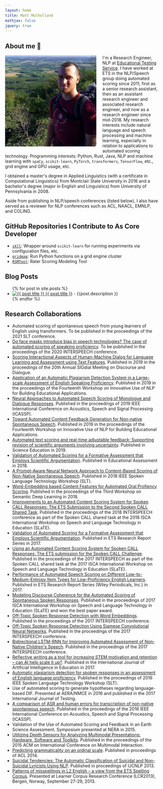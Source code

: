 ```yaml
---
layout: home
title: Matt Mulholland
mathjax: false
jquery: true
---
```


## About me 👋

<img align="left" width="300" height="300" style="padding-right: 20px; padding-bottom: 10px;" src="/assets/mattpic.jpg">

I'm a Research Engineer, NLP at [Educational Testing Service](https://ets.org). I have worked at ETS in the NLP/Speech group doing automated scoring since 2011, first as a senior research assistant, then as an assistant research engineer and associated research engineer, and now as a research engineer since mid-2018.
My research interests include natural language and speech processing and machine learning, especially in relation to applications to automated scoring technology.
Programming interests: Python, Rust, Java, NLP and machine learning with `spaCy`, `scikit-learn`, `PyTorch`, `transformers`, `TensorFlow`, etc., grid engine and GPU usage, etc.

I obtained a master's degree in Applied Linguistics (with a certificate in Computational Linguistics) from Montclair State University in 2016 and a bachelor's degree (major in English and Linguistics) from University of Pennsylvania in 2008.

Aside from publishing in NLP/speech conferences (listed below), I also have served as a reviewer for NLP conferences such as ACL, NAACL, EMNLP, and COLING.

<div id="instagram-feed1" class="instagram-feed"></div>

## GitHub Repositories I Contribute to As Core Developer

- [`skll`](https://github.com/EducationalTestingService/skll): Wrapper around `scikit-learn` for running experiments via configuration files, etc.
- [`gridmap`](https://github.com/pygridtools/gridmap): Run Python functions on a grid engine cluster
- [`RSMTool`](https://github.com/EducationalTestingService/rsmtool): Rater Scoring Modeling Tool

<div id="instagram-feed1" class="instagram-feed"></div>

## Blog Posts

<ul>
   {% for post in site.posts %}
   <li>
     <a href="{{ post.url }}"><img src="{{ post.picture }}" class="blog_image_icon" width="130" height="90" alt="{{ post.title }}">   {{ post.title }}</a>
     - {{post.description }}
   </li>
   {% endfor %}
</ul>

<div id="instagram-feed1" class="instagram-feed"></div>

## Research Collaborations

- Automated scoring of spontaneous speech from young learners of English using transformers. To be published in the proceedings of the 2021 SLT conference.
- <a href="https://isca-speech.org/archive/Interspeech_2020/pdfs/1264.pdf">Do face masks introduce bias in speech technologies? The case of automated scoring of speaking proficiency</a>. To be published in the proceedings of the 2020 INTERSPEECH conference.
- <a href="https://www.aclweb.org/anthology/W19-5913.pdf">Scoring Interactional Aspects of Human-Machine Dialog for Language Learning and Assessment using Text Features</a>. Published in 2019 in the proceedings of the 20th Annual SIGdial Meeting on Discourse and Dialogue.
- <a href="https://www.aclweb.org/anthology/W19-4445">Application of an Automatic Plagiarism Detection System in a Large-scale Assessment of English Speaking Proficiency</a>. Published in 2019 in the proceedings of the Fourteenth Workshop on Innovative Use of NLP for Building Educational Applications.
- <a href="https://ieeexplore.ieee.org/abstract/document/8683717">Neural Approaches to Automated Speech Scoring of Monologue and Dialogue Responses</a>. Published in the proceedings of 2019 IEEE International Conference on Acoustics, Speech and Signal Processing (ICASSP).
- <a href="https://www.aclweb.org/anthology/W19-4432">Toward Automated Content Feedback Generation for Non-native Spontaneous Speech</a>. Published in 2019 in the proceedings of the Fourteenth Workshop on Innovative Use of NLP for Building Educational Applications.
- <a href="https://onlinelibrary.wiley.com/doi/epdf/10.1002/sce.21504">Automated text scoring and real-time adjustable feedback: Supporting revision of scientific arguments involving uncertainty</a>. Published in Science Education in 2019.
- <a href="https://tandfonline.com/doi/full/10.1080/10627197.2018.1427570">Validation of Automated Scoring for a Formative Assessment that Employs Scientific Argumentation</a>. Published in Educational Assessment in 2018.
- <a href="https://www.researchgate.net/publication/331106079_A_Prompt-Aware_Neural_Network_Approach_to_Content-Based_Scoring_of_Non-Native_Spontaneous_Speech">A Prompt-Aware Neural Network Approach to Content-Based Scoring of Non-Native Spontaneous Speech</a>. Published in 2018 IEEE Spoken Language Technology Workshop (SLT).
- <a href="http://www.aclweb.org/anthology/W18-4002">Word-Embedding based Content Features for Automated Oral Profiency Scoring</a>. Published in the proceedings of the Third Workshop on Semantic Deep Learning in 2018.
- <a href="http://vikramr.com/pubs/CALL_task_IS2018.pdf">Improvements to an Automated Content Scoring System for Spoken CALL Responses: The ETS Submission to the Second Spoken CALL Shared Task</a>. Published in the proceedings of the 2018 INTERSPEECH conference as part of the Spoken CALL shared task at the 2018 ISCA International Workshop on Speech and Language Technology in Education (SLaTE).
- <a href="http://onlinelibrary.wiley.com/doi/10.1002/ets2.12139/full">Validation of Automated Scoring for a Formative Assessment that Employs Scientific Argumentation</a>. Published in ETS Research Report Series in 2017.
- <a href="https://regulus.unige.ch/spokencallsharedtask/Downloads/SLaTE_2017_paper_25.pdf">Using an Automated Content Scoring System for Spoken CALL Responses: The ETS submission for the Spoken CALL Challenge</a>. Published in the proceedings of the 2017 INTERSPEECH as part of the Spoken CALL shared task at the 2017 ISCA International Workshop on Speech and Language Technology in Education (SLaTE).
- <a href="https://onlinelibrary.wiley.com/doi/pdf/10.1002/ets2.12139">Performance of Automated Speech Scoring on Different Low-to-Medium-Entropy Item Types for Low-Proficiency English Learners</a>. Published in ETS Research Report Series (Wiley Periodicals, Inc.) in 2017.
- <a href="http://www.slate2017.org/papers/SLaTE_2017_paper_26.pdf">Modeling Discourse Coherence for the Automated Scoring of Spontaneous Spoken Responses</a>. Published in the proceedings of 2017 ISCA International Workshop on Speech and Language Technology in Education (SLaTE) and won the best paper award.
- <a href="https://www.researchgate.net/publication/319185317_Off-Topic_Spoken_Response_Detection_with_Word_Embeddings">Off-Topic Spoken Response Detection with Word Embeddings</a>. Published in the proceedings of the 2017 INTERSPEECH conference.
- <a href="http://www.isca-speech.org/archive/Interspeech_2017/pdfs/1174.PDF">Off-Topic Spoken Response Detection Using Siamese Convolutional Neural Networks</a>. Published in the proceedings of the 2017 INTERSPEECH conference.
- <a href="https://pdfs.semanticscholar.org/c6f7/2739a51e0fccd6a08aeec667b948f57816ba.pdf">Bidirectional LSTM-RNN for Improving Automated Assessment of Non-Native Children's Speech</a>. Published in the proceedings of the 2017 INTERSPEECH conference.
- <a href="http://dx.doi.org/10.1007/s40593-017-0141-4">Reflective writing as a tool for increasing STEM motivation and retention – can AI help scale it up?</a>. Published in the International Journal of Artificial Intelligence in Education in 2017.
- <a href="http://ieeexplore.ieee.org/document/7846254/">Automatic plagiarism detection for spoken responses in an assessment of English language proficiency</a>. Published in the proceedings of 2016 IEEE Spoken Language Technology Workshop (SLT).
- Use of automated scoring to generate hypotheses regarding language-based DIF. Presented at AERA/NMCE in 2016 and published in the 2017 International Journal of Testing.
- <a href="http://ieeexplore.ieee.org/document/7472800/">A comparison of ASR and human errors for transcription of non-native spontaneous speech</a>. Published in the proceedings of the 2016 IEEE International Conference on Acoustics, Speech and Signal Processing (ICASSP).
- Validation of the Use of Automated Scoring and Feedback in an Earth Science Assessment. Symposium presented at NERA in 2015.
- <a href="http://delivery.acm.org/10.1145/2840000/2830605/p547-leong.pdf?ip=144.81.85.10&id=2830605&acc=ACTIVE%20SERVICE&key=174B2C79EC19705A%2E174B2C79EC19705A%2E4D4702B0C3E38B35%2E4D4702B0C3E38B35&__acm__=1523460630_10646e90746568ff3fb98f3f8c22c2d4">Utilizing Depth Sensors for Analyzing Multimodal Presentations: Hardware, Software and Toolkits</a>. Published in the proceedings of the 2015 ACM on International Conference on Multimodal Interaction.
- <a href="http://www.aclweb.org/anthology/P14-2029">Predicting grammaticality on an ordinal scale</a>. Published in proceedings of ACL 2014.
- <a href="http://www.aclweb.org/anthology/I13-1079">Suicidal Tendencies: The Automatic Classification of Suicidal and Non-Suicidal Lyricists Using NLP</a>. Published in proceedings of IJCNLP 2013.
- <a href="https://bells.uib.no/bells/article/view/811">Patterns of misspellings in L2 English – a view from the ETS Spelling Corpus</a>. Presented at Learner Corpus Research Conference (LCR2013), Bergen, Norway, September 27-29, 2013.


<div id="instagram-feed1" class="instagram-feed"></div>

